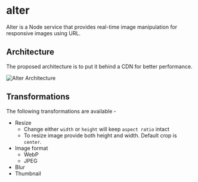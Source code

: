 # alter

Alter is a Node service that provides real-time image manipulation for responsive images using URL.

## Architecture

The proposed architecture is to put it behind a CDN for better performance.

![Alter Architecture](https://res.cloudinary.com/ajamalkhan/image/upload/f_auto/v1603975699/projects/alter/architecture.png)

## Transformations

The following transformations are available -

- Resize
  - Change either `width` or `height` will keep `aspect ratio` intact
  - To resize image provide both height and width. Default crop is `center`.
- Image format
  - WebP
  - JPEG
- Blur
- Thumbnail
